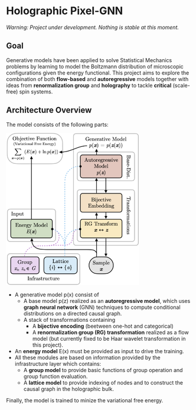 # Holographic Pixel-GNN

*Warning: Project under development. Nothing is stable at this moment.*

## Goal

Generative models have been applied to solve Statistical Mechanics problems by learning to model the Boltzmann distribution of microscopic configurations given the energy functional. This project aims to explore the combination of both **flow-based** and **autoregressive** models together with ideas from **renormalization group** and **holography** to tackle **critical** (scale-free) spin systems.

## Architecture Overview
The model consists of the following parts:

<img src="./notebooks/hierarchical/image/model.png" alt="model" width="360"/>

* A generative model p(x) consist of
  * A base model p(z) realized as an **autoregressive model**, which uses **graph neural network** (GNN) techniques to compute conditional distributions on a directed causal graph.
  * A stack of transformations containing
     * A **bijective encoding** (beetween one-hot and categorical)
     * A **renormalization group (RG) transformation** realized as a flow model (but currently fixed to be Haar wavelet transformation in this project).
* An **energy model** E(x) must be provided as input to drive the training.
* All these modules are based on information provided by the infrastructure layer which contains:
  * A **group model** to provide basic functions of group operation and group function evaluation.
  * A **lattice model** to provide indexing of nodes and to construct the causal graph in the holographic bulk.
  
Finally, the model is trained to minize the variational free energy.
